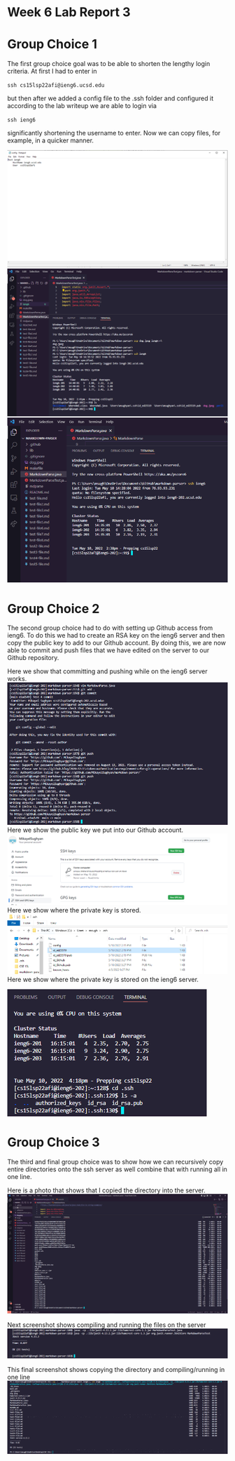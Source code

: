 # Week 6 Lab Report 3

# Group Choice 1
The first group choice goal was to be able to shorten the lengthy login criteria. At first I had to enter in

`ssh cs15lsp22afi@ieng6.ucsd.edu`

but then after we added a config file to the .ssh folder and configured it according to the lab writeup we are able to login via

`ssh ieng6`

significantly shortening the username to enter. Now we can copy files, for example, in a quicker manner.

![](Lab3GC1_config.PNG)
![](Lab3GC1_copy.PNG)
![](Lab3GC1_login.PNG)

# Group Choice 2

The second group choice had to do with setting up Github access from ieng6. To do this we had to create an RSA key on the ieng6 server and then copy the public key to add to our Github account. By doing this, we are now able to commit and push files that we have edited on the server to our Github repository.

Here we show that committing and pushing while on the ieng6 server works.
![](Lab3GC2_GitCommit_Push.PNG)
Here we show the public key we put into our Github account.
![](Lab3GC2_GithubKey.PNG)
Here we show where the private key is stored.
![](Lab3GC2_privateKey.PNG)
Here we show where the private key is stored on the ieng6 server.

![](Lab3GC2_privateKeyonServer.PNG)

# Group Choice 3

The third and final group choice was to show how we can recursively copy entire directories onto the ssh server as well combine that with running all in one line.

Here is a photo that shows that I copied the directory into the server.
![](Lab3GC3_SCP-R.PNG)

Next screenshot shows compiling and running the files on the server
![](Lab3GC3_RunOnServer.PNG)

This final screenshot shows copying the directory and compiling/running in one line
![](Lab3GC3_CopyAndRun.PNG)